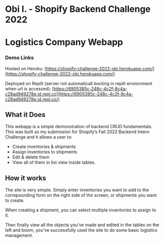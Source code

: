 # Obi I. - Shopify Backend Challenge 2022

# Logistics Company Webapp


### Demo Links

Hosted on Heroku: [https://shopify-challenge-2022-obi.herokuapp.com/](https://shopify-challenge-2022-obi.herokuapp.com/)

Deployed on Replit (server not automaticall booting in replit enviornment when url is accessed): [https://6905385c-248c-4c2f-8c4a-c28ad949278e.id.repl.co](https://6905385c-248c-4c2f-8c4a-c28ad949278e.id.repl.co/)

## **What it Does**

This webapp is a simple demonstration of backend CRUD fundamentals. This was built as my submission for Shopify’s Fall 2022 Backend Intern Challenge and it allows a user to:

- Create inventories & shipments
- Assign inventories to shipments
- Edit & delete them
- View all of them in list view inside tables.

## How it works

The site is very simple. Simply enter inventories you want to add to the correpsonding form on the right side of the screen, or shipments you want to create. 

When creating a shipment, you can select multiple inventories to assign to it. 

Then finally view all the objects you’ve made and edited in the tables on the left and boom, you’ve successfully used the site to do some basic logistics management.
